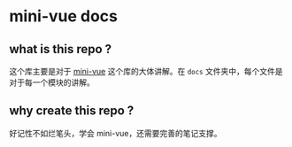 # mini-vue docs

## what is this repo ?

这个库主要是对于 [mini-vue](https://github.com/zx-projects/mini-vue) 这个库的大体讲解。在 `docs` 文件夹中，每个文件是对于每一个模块的讲解。

## why create this repo ?

好记性不如烂笔头，学会 mini-vue，还需要完善的笔记支撑。
